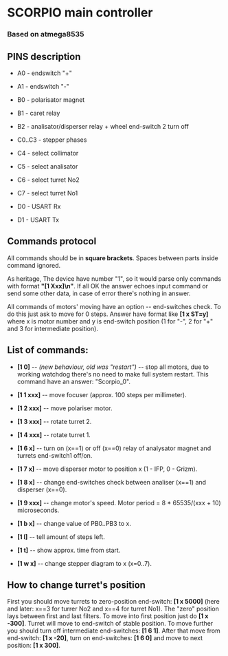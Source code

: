SCORPIO main controller
============================

### Based on atmega8535

## PINS description

* A0 - endswitch "+"
* A1 - endswitch "-"
* B0 - polarisator magnet
* B1 - caret relay
* B2 - analisator/disperser relay + wheel end-switch 2 turn off

* C0..C3 - stepper phases
* C4 - select collimator
* C5 - select analisator
* C6 - select turret No2
* C7 - select turret No1

* D0 - USART Rx
* D1 - USART Tx

## Commands protocol
All commands should be in **square brackets**. Spaces between parts inside command ignored.

As heritage, The device have number "1", so it would parse only commands with format **"[1 Xxx]\n"**.
If all OK the answer echoes input command or send some other data, in case of error there's nothing
in answer.

All commands of motors' moving have an option -- end-switches check. To do this just ask to move for
0 steps. Answer have format like **[1 x ST=y]** where x is motor number and y is end-switch position
(1 for "-", 2 for "+" and 3 for intermediate position).

## List of commands:

* **[1 0]** -- *(new behaviour, old was "restart")* -- stop all motors, due to working watchdog there's no need to make full system restart.
    This command have an answer: "Scorpio_0".

* **[1 1 xxx]** -- move focuser (approx. 100 steps per millimeter).

* **[1 2 xxx]** -- move polariser motor.

* **[1 3 xxx]** -- rotate turret 2.

* **[1 4 xxx]** -- rotate turret 1.

* **[1 6 x]** -- turn on (x==1) or off (x==0) relay of analysator magnet and turrets end-switch1 off/on.

* **[1 7 x]** -- move disperser motor to position x (1 - IFP, 0 - Grizm).

* **[1 8 x]** -- change end-switches check between analiser (x==1) and disperser (x==0).

* **[1 9 xxx]** -- change motor's speed. Motor period = 8 * 65535/(xxx + 10) microseconds.

* **[1 b x]** -- change value of PB0..PB3 to x.

* **[1 l]** -- tell amount of steps left.

* **[1 t]** -- show approx. time from start.

* **[1 w x]** -- change stepper diagram to x (x=0..7).

## How to change turret's position

First you should move turrets to zero-position end-switch: **[1 x 5000]** (here and later: x==3 for
turrer No2 and x==4 for turret No1). The "zero" position lays between first and last filters.
To move into first position just do **[1 x -300]**. Turret will move to end-switch of stable position.
To move further you should turn off intermediate end-switches: **[1 6 1]**. After that move from
end-switch: **[1 x -20]**, turn on end-switches: **[1 6 0]** and move to next position: **[1 x 300]**.

